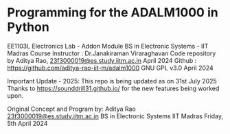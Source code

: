 # Programming for the ADALM1000 in Python
EE1103L Electronics Lab - Addon Module
BS in Electronic Systems - IIT Madras
Course Instructor : Dr.Janakiraman Viraraghavan
Code repository by Aditya Rao, 23f3000019@es.study.iitm.ac.in
April 2024
Github : https://github.com/aditya-rao-iit-m/adalm1000
GNU GPL v3.0
April 2024

Important Update - 2025: 
This repo is being updated as on 31st July 2025
Thanks to https://sounddrill31.github.io/ for the new features being worked upon.

Original Concept and Program by:
Aditya Rao
23f3000019@es.study.iitm.ac.in
BS in Electronic Systems
IIT Madras
Friday, 5th April 2024
